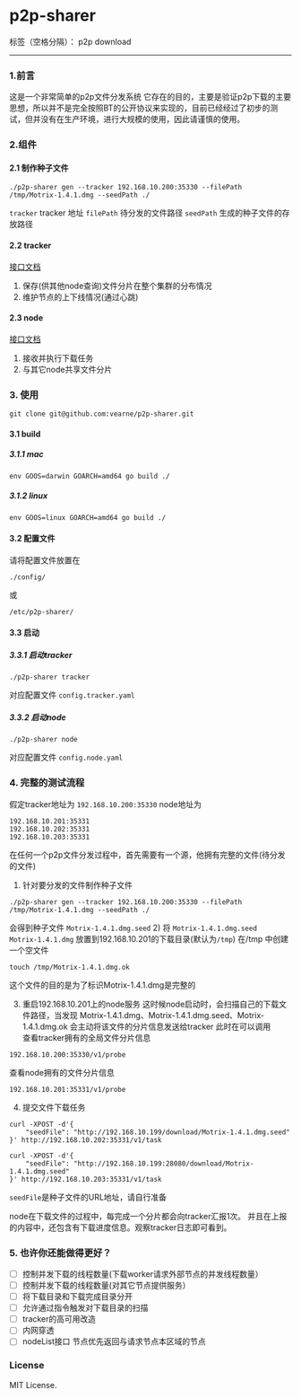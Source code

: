 # p2p-sharer

标签（空格分隔）： p2p download

---

### 1.前言
这是一个非常简单的p2p文件分发系统
它存在的目的，主要是验证p2p下载的主要思想，所以并不是完全按照BT的公开协议来实现的，目前已经经过了初步的测试，但并没有在生产环境，进行大规模的使用，因此请谨慎的使用。



### 2.组件
#### 2.1 制作种子文件
```
./p2p-sharer gen --tracker 192.168.10.200:35330 --filePath /tmp/Motrix-1.4.1.dmg --seedPath ./
```
`tracker` tracker 地址
`filePath` 待分发的文件路径
`seedPath` 生成的种子文件的存放路径

#### 2.2 tracker
[接口文档](https://github.com/vearne/p2p-sharer/blob/master/docs/tracker_api.md)
1. 保存(供其他node查询)文件分片在整个集群的分布情况
2. 维护节点的上下线情况(通过心跳)

#### 2.3 node
[接口文档](https://github.com/vearne/p2p-sharer/blob/master/docs/node_api.md)
1. 接收并执行下载任务
2. 与其它node共享文件分片

### 3. 使用
```
git clone git@github.com:vearne/p2p-sharer.git
```
#### 3.1 build
##### 3.1.1 mac
```
env GOOS=darwin GOARCH=amd64 go build ./
```
##### 3.1.2 linux
```
env GOOS=linux GOARCH=amd64 go build ./
```

#### 3.2 配置文件
请将配置文件放置在
```
./config/
```
或
```
/etc/p2p-sharer/
```
#### 3.3 启动
##### 3.3.1 启动tracker
```
./p2p-sharer tracker
```
对应配置文件 `config.tracker.yaml`
##### 3.3.2 启动node
```
./p2p-sharer node
```
对应配置文件 `config.node.yaml`


### 4. 完整的测试流程
假定tracker地址为
`192.168.10.200:35330`
node地址为
```
192.168.10.201:35331
192.168.10.202:35331
192.168.10.203:35331
```
在任何一个p2p文件分发过程中，首先需要有一个源，他拥有完整的文件(待分发的文件)

1) 针对要分发的文件制作种子文件
```
./p2p-sharer gen --tracker 192.168.10.200:35330 --filePath /tmp/Motrix-1.4.1.dmg --seedPath ./
```
会得到种子文件
`Motrix-1.4.1.dmg.seed`
2) 将
`Motrix-1.4.1.dmg.seed`   
`Motrix-1.4.1.dmg`
放置到192.168.10.201的下载目录(默认为`/tmp`)
在/tmp 中创建一个空文件
```
touch /tmp/Motrix-1.4.1.dmg.ok
```
这个文件的目的是为了标识Motrix-1.4.1.dmg是完整的

3) 重启192.168.10.201上的node服务
这时候node启动时，会扫描自己的下载文件路径，当发现
Motrix-1.4.1.dmg、Motrix-1.4.1.dmg.seed、Motrix-1.4.1.dmg.ok
会主动将该文件的分片信息发送给tracker
此时在可以调用    
查看tracker拥有的全局文件分片信息
```
192.168.10.200:35330/v1/probe
```
查看node拥有的文件分片信息
```
192.168.10.201:35331/v1/probe
```
4) 提交文件下载任务
```
curl -XPOST -d'{
	"seedFile": "http://192.168.10.199/download/Motrix-1.4.1.dmg.seed"
}' http://192.168.10.202:35331/v1/task
```

```
curl -XPOST -d'{
	"seedFile": "http://192.168.10.199:28080/download/Motrix-1.4.1.dmg.seed"
}' http://192.168.10.203:35331/v1/task
```
`seedFile`是种子文件的URL地址，请自行准备

node在下载文件的过程中，每完成一个分片都会向tracker汇报1次。
并且在上报的内容中，还包含有下载进度信息。观察tracker日志即可看到。


### 5. 也许你还能做得更好？
- [ ] 控制并发下载的线程数量(下载worker请求外部节点的并发线程数量）
- [ ] 控制并发下载的线程数量(对其它节点提供服务）
- [ ] 将下载目录和下载完成目录分开
- [ ] 允许通过指令触发对下载目录的扫描
- [ ] tracker的高可用改造
- [ ] 内网穿透
- [ ] nodeList接口 节点优先返回与请求节点本区域的节点

### License
MIT License.
